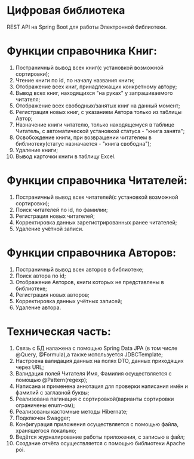 # Цифровая библиотека
REST API на Spring Boot для работы Электронной библиотеки.

# Функции справочника Книг:
1. Постраничный вывод всех книг(с установкой возможной сортировки);
2. Чтение книги по id, по началу названия книги;
3. Отображение всех книг, принадлежащих конкретному автору;
4. Вывод всех книг, находящихся "на руках" у запрашиваемого читателя;
5. Отображение всех свободных/занятых книг на данный момент;
6. Регистрация новых книг, с указанием Автора только из таблицы Автор;
7. Назначение книги читателю, только находящемуся в таблице Читатель, с автоматической установкой статуса - "книга занята";
8. Освобождение книги, при возвращении читателем в библиотеку(статус назначается - "книга свободна");
9. Удаление книги;
10. Вывод карточки книги в таблицу Excel.

# Функции справочника Читателей:
1. Постраничный вывод всех читателей(с установкой возможной сортировки);
2. Поиск читателей по id, по фамилии;
3. Регистрация новых читателей;
4. Корректировка данных зарегистрированных ранее читателей;
5. Удаление учётной записи.

# Функции справочника Авторов:
1. Постраничный вывод всех авторов в библиотеке;
2. Поиск автора по id;
3. Отображение Авторов, книги которых не представлены в библиотеке;
4. Регистрация новых авторов;
5. Корректировка данных учётных записей;
6. Удаление автора.

# Техническая часть:
1. Связь с БД налажена с помощью Spring Data JPA (в том числе @Query, @Formula),а также используется JDBCTemplate;
2. Настроена валидация данных на полях DTO, данных приходящих через URL;
3. Валидация полей Читателя Имя, Фамилия осуществляется с помощью @Pattern(regexp);
4. Написана и применена аннотация для проверки написания имён и фамилий с заглавной буквы;
5. Реализована пагинация с сортировкой(варианты сортировки ограничены enum-ом);
6. Реализованы кастомные методы Hibernate;
7. Подключен Swagger;
8. Конфигурация приложения осуществляется с помощью файла, хранящегося локально;
9. Ведётся журналирование работы приложения, с записью в файл;
10. Создание отчёта осуществляется с помощью библиотеки Apache poi.



